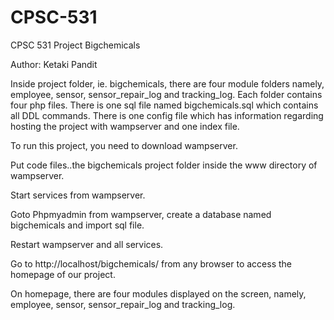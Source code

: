 # CPSC-531

CPSC 531 
Project Bigchemicals


Author: Ketaki Pandit       

Inside project folder, ie. bigchemicals, there are four module folders namely, employee, sensor, sensor_repair_log and tracking_log. Each folder contains four php files. There is one sql file named bigchemicals.sql which contains all DDL commands. There is one config file which has information regarding hosting the project with wampserver and one index file.

To run this project, you need to download wampserver.

Put code files..the bigchemicals project folder inside the www directory of wampserver.

Start services from wampserver.

Goto Phpmyadmin from wampserver, create a database named bigchemicals and import sql file.

Restart wampserver and all services.

Go to http://localhost/bigchemicals/ from any browser to access the homepage of our project.

On homepage, there are four modules displayed on the screen, namely, employee, sensor, sensor_repair_log and tracking_log.
